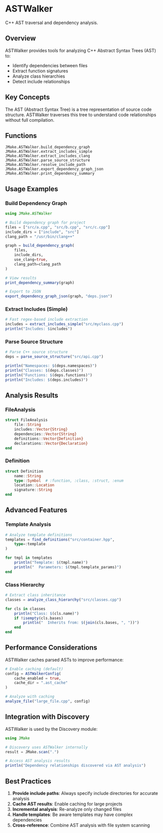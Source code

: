 # ASTWalker

C++ AST traversal and dependency analysis.

## Overview

ASTWalker provides tools for analyzing C++ Abstract Syntax Trees (AST) to:

- Identify dependencies between files
- Extract function signatures
- Analyze class hierarchies
- Detect include relationships

## Key Concepts

The AST (Abstract Syntax Tree) is a tree representation of source code structure. ASTWalker traverses this tree to understand code relationships without full compilation.

## Functions

```@docs
JMake.ASTWalker.build_dependency_graph
JMake.ASTWalker.extract_includes_simple
JMake.ASTWalker.extract_includes_clang
JMake.ASTWalker.parse_source_structure
JMake.ASTWalker.resolve_include_path
JMake.ASTWalker.export_dependency_graph_json
JMake.ASTWalker.print_dependency_summary
```

## Usage Examples

### Build Dependency Graph

```julia
using JMake.ASTWalker

# Build dependency graph for project
files = ["src/a.cpp", "src/b.cpp", "src/c.cpp"]
include_dirs = ["include", "src"]
clang_path = "/usr/bin/clang++"

graph = build_dependency_graph(
    files,
    include_dirs,
    use_clang=true,
    clang_path=clang_path
)

# View results
print_dependency_summary(graph)

# Export to JSON
export_dependency_graph_json(graph, "deps.json")
```

### Extract Includes (Simple)

```julia
# Fast regex-based include extraction
includes = extract_includes_simple("src/myclass.cpp")
println("Includes: $includes")
```

### Parse Source Structure

```julia
# Parse C++ source structure
deps = parse_source_structure("src/api.cpp")

println("Namespaces: $(deps.namespaces)")
println("Classes: $(deps.classes)")
println("Functions: $(deps.functions)")
println("Includes: $(deps.includes)")
```

## Analysis Results

### FileAnalysis

```julia
struct FileAnalysis
    file::String
    includes::Vector{String}
    dependencies::Vector{String}
    definitions::Vector{Definition}
    declarations::Vector{Declaration}
end
```

### Definition

```julia
struct Definition
    name::String
    type::Symbol  # :function, :class, :struct, :enum
    location::Location
    signature::String
end
```

## Advanced Features

### Template Analysis

```julia
# Analyze template definitions
templates = find_definitions("src/container.hpp",
    type=:template
)

for tmpl in templates
    println("Template: $(tmpl.name)")
    println("  Parameters: $(tmpl.template_params)")
end
```

### Class Hierarchy

```julia
# Extract class inheritance
classes = analyze_class_hierarchy("src/classes.cpp")

for cls in classes
    println("Class: $(cls.name)")
    if !isempty(cls.bases)
        println("  Inherits from: $(join(cls.bases, ", "))")
    end
end
```

## Performance Considerations

ASTWalker caches parsed ASTs to improve performance:

```julia
# Enable caching (default)
config = ASTWalkerConfig(
    cache_enabled = true,
    cache_dir = ".ast_cache"
)

# Analyze with caching
analyze_file("large_file.cpp", config)
```

## Integration with Discovery

ASTWalker is used by the Discovery module:

```julia
using JMake

# Discovery uses ASTWalker internally
result = JMake.scan(".")

# Access AST analysis results
println("Dependency relationships discovered via AST analysis")
```

## Best Practices

1. **Provide include paths**: Always specify include directories for accurate analysis
2. **Cache AST results**: Enable caching for large projects
3. **Incremental analysis**: Re-analyze only changed files
4. **Handle templates**: Be aware templates may have complex dependencies
5. **Cross-reference**: Combine AST analysis with file system scanning
